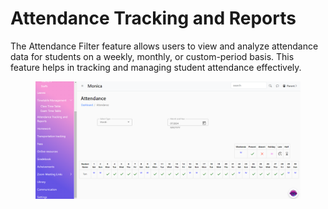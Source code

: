 # Attendance Tracking and Reports

The Attendance Filter feature allows users to view and analyze attendance data for students on a weekly, monthly, or custom-period basis. This feature helps in tracking and managing student attendance effectively.

<figure><img src=".gitbook/assets/a1.png" alt=""><figcaption></figcaption></figure>
